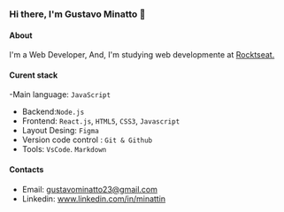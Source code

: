 ### Hi there, I'm Gustavo Minatto 👋

#### About
I'm a Web Developer, And, I'm studying web developmente at [Rocktseat.](https://www.rocketseat.com.br/)

#### Curent stack
-Main language: `JavaScript`
- Backend:`Node.js`
- Frontend: `React.js`, `HTML5`, `CSS3`, `Javascript`
- Layout Desing: `Figma`
- Version code control : `Git & Github`
- Tools: `VsCode`. `Markdown`

#### Contacts
- Email: gustavominatto23@gmail.com 
- Linkedin: www.linkedin.com/in/minattin

